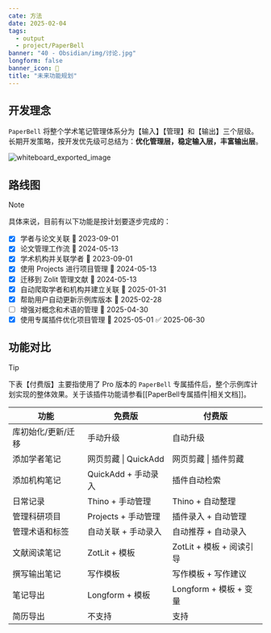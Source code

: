 ```yaml
---
cate: 方法
date: 2025-02-04
tags:
  - output
  - project/PaperBell
banner: "40 - Obsidian/img/讨论.jpg"
longform: false
banner_icon: 🧭
title: "未来功能规划"
---
```


## 开发理念

`PaperBell` 将整个学术笔记管理体系分为【输入】【管理】和【输出】三个层级。长期开发策略，按开发优先级可总结为：**优化管理层，稳定输入层，丰富输出层**。

![whiteboard_exported_image](https://songshgeo-picgo-1302043007.cos.ap-beijing.myqcloud.com/uPic/whiteboard_exported_image.png)

## 路线图

> [!note]
>
> 具体来说，目前有以下功能是按计划要逐步完成的：

- [x] 学者与论文关联 📅 2023-09-01
- [x] 论文管理工作流 📅 2024-05-13
- [x] 学术机构并关联学者 📅 2023-09-01
- [x] 使用 Projects 进行项目管理 📅 2024-05-13
- [x] 迁移到 Zolit 管理文献 📅 2024-05-13
- [x] 自动爬取学者和机构并建立关联 📅 2025-01-31
- [x] 帮助用户自动更新示例库版本 📅 2025-02-28
- [ ] 增强对概念和术语的管理 📅 2025-04-30
- [x] 使用专属插件优化项目管理 📅 2025-05-01 ✅ 2025-06-30

## 功能对比

> [!tip]
> 下表【付费版】主要指使用了 Pro 版本的 `PaperBell` 专属插件后，整个示例库计划实现的整体效果。关于该插件功能请参看[[PaperBell专属插件|相关文档]]。

| **功能**     | **免费版**          | **付费版**            |
| ---------- | ---------------- | ------------------ |
| 库初始化/更新/迁移 | 手动升级             | 自动升级               |
| 添加学者笔记     | 网页剪藏 \| QuickAdd | 网页剪藏 \| 插件剪藏       |
| 添加机构笔记     | QuickAdd + 手动录入  | 插件自动检索             |
| 日常记录       | Thino + 手动管理     | Thino + 自动整理       |
| 管理科研项目     | Projects + 手动管理  | 插件录入 + 自动管理        |
| 管理术语和标签    | 自动关联 + 手动录入      | 自动推荐 + 自动录入        |
| 文献阅读笔记     | ZotLit + 模板      | ZotLit + 模板 + 阅读引导 |
| 撰写输出笔记     | 写作模板             | 写作模板 + 写作建议        |
| 笔记导出       | Longform + 模板    | Longform + 模板 + 变量 |
| 简历导出       | 不支持              | 支持                 |
